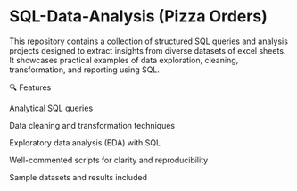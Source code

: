 # SQL-Data-Analysis (Pizza Orders)
This repository contains a collection of structured SQL queries and analysis projects designed to extract insights from diverse datasets of excel sheets. It showcases practical examples of data exploration, cleaning, transformation, and reporting using SQL.
  
🔍 Features

Analytical SQL queries

Data cleaning and transformation techniques

Exploratory data analysis (EDA) with SQL

Well-commented scripts for clarity and reproducibility

Sample datasets and results included
